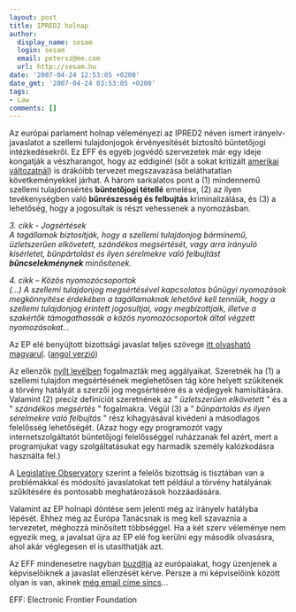 ```yaml
---
layout: post
title: IPRED2 holnap
author:
  display_name: sesam
  login: sesam
  email: petersz@me.com
  url: http://sesam.hu
date: '2007-04-24 12:53:05 +0200'
date_gmt: '2007-04-24 03:53:05 +0200'
tags:
- Law
comments: []
---
```


Az európai parlament holnap véleményezi az IPRED2 néven ismert irányelv-javaslatot a szellemi tulajdonjogok érvényesítését biztosító büntetőjogi intézkedésekről. Ez EFF és egyéb jogvédő szervezetek már egy ideje kongatják a vészharangot, hogy az eddiginél (sőt a sokat kritizált [amerikai változatnál](http://en.wikipedia.org/wiki/DMCA)) is drákóibb tervezet megszavazása beláthatatlan követkeményekkel járhat. A három sarkalatos pont a (1) mindennemű szellemi tulajdonsértés **büntetőjogi tétellé** emelése, (2) az ilyen tevékenységben való **bűnrészesség és felbujtás** kriminalizálása, és (3) a lehetőség, hogy a jogosultak is részt vehessenek a nyomozásban.

_3\. cikk - Jogsértések  
A tagállamok biztosítják, hogy a szellemi tulajdonjog bárminemű, üzletszerűen elkövetett, szándékos megsértését, vagy arra irányuló kísérletet, bűnpártolást és ilyen sérelmekre való felbujtást **bűncselekménynek** minősítenek._

_4\. cikk – Közös nyomozócsoportok  
(...) A szellemi tulajdonjog megsértésével kapcsolatos bűnügyi nyomozások megkönnyítése érdekében a tagállamoknak lehetővé kell tenniük, hogy a szellemi tulajdonjog érintett jogosultjai, vagy megbízottjaik, illetve a szakértők támogathassák a közös nyomozócsoportok által végzett nyomozásokat..._

Az EP elé benyújtott bizottsági javaslat teljes szövege [itt olvasható magyarul](http://eur-lex.europa.eu/LexUriServ/LexUriServ.do?uri=CELEX:52005PC0276\(01\):HU:HTML). ([angol verzió](http://europa.eu.int/eur-lex/lex/LexUriServ/site/en/com/2005/com2005_0276en01.pdf))

Az ellenzők [nyílt levélben](http://copycrime.eu/files/openletter-ipred.pdf) fogalmazták meg aggályaikat. Szeretnék ha (1) a szellemi tulajdon megsértésének meglehetősen tág köre helyett szűkítenék a törvény hatályát a szerzői jog megsértésére és a védjegyek hamisítására. Valamint (2) precíz definíciót szeretnének az " _üzletszerűen elkövetett_ " és a " _szándékos megsértés_ " fogalmakra. Végül (3) a " _bűnpártolás és ilyen sérelmekre való felbujtás_ " rész kihagyásával kivédeni a másodlagos felelősség lehetőségét. (Azaz hogy egy programozót vagy internetszolgáltatót büntetőjogi felelősséggel ruházzanak fel azért, mert a programjukat vagy szolgáltatásukat egy harmadik személy kalózkodásra használta fel.)

A [Legislative Observatory](http://www.europarl.europa.eu/oeil/file.jsp?id=5263692) szerint a felelős bizottság is tisztában van a problémákkal és módosító javaslatokat tett például a törvény hatályának szűkítésére és pontosabb meghatározások hozzáadására.

Valamint az EP holnapi döntése sem jelenti még az irányelv hatályba lépését. Ehhez még az Európa Tanácsnak is meg kell szavaznia a tervezetet, méghozzá minősített többséggel. Ha a két szerv véleménye nem egyezik meg, a javalsat újra az EP elé fog kerülni egy második olvasásra, ahol akár véglegesen el is utasíthatják azt.

Az EFF mindenesetre nagyban [buzdítja](http://www.copycrime.eu/action) az európaiakat, hogy üzenjenek a képviselőiknek a javaslat ellenzését kérve. Persze a mi képviselőink között olyan is van, akinek [még email címe sincs](http://velemenyemvan.freeblog.hu/archives/2007/04/23/Beloled_is_bunozot_farag_az_EU)...

<span class="footnote">EFF: Electronic Frontier Foundation</span>
